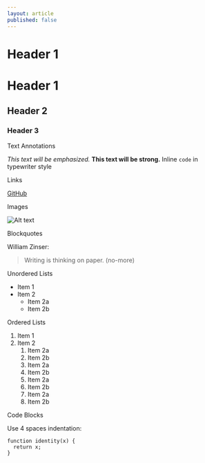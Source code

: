 ```yaml
---
layout: article
published: false
---
```


# Header 1
# Header 1
## Header 2
### Header 3

Text Annotations

*This text will be emphasized.*
**This text will be strong.**
Inline `code` in typewriter style

Links

[GitHub](http://github.com)

Images

![Alt text](/images/logo.png)

Blockquotes

William Zinser:

> Writing is thinking on paper. (no-more)

Unordered Lists

* Item 1
* Item 2
  * Item 2a
  * Item 2b

Ordered Lists

1. Item 1
1. Item 2
   1. Item 2a
   1. Item 2b
   1. Item 2a
   1. Item 2b
   1. Item 2a
   1. Item 2b
   1. Item 2a
   1. Item 2b

Code Blocks

Use 4 spaces indentation:

    function identity(x) {
      return x;
    }